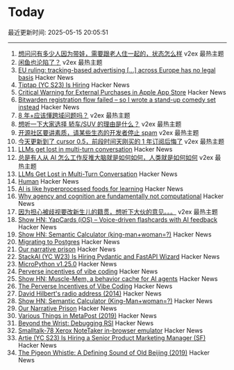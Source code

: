 # Today

最近更新时间: 2025-05-15 20:05:51

--- 
1. [想问问有多少人因为带娃，需要跟老人住一起的，状态怎么样](https://www.v2ex.com/t/1131960) v2ex 最热主题
2. [闲鱼也沦陷了？](https://www.v2ex.com/t/1131854) v2ex 最热主题
3. [EU ruling: tracking-based advertising [...] across Europe has no legal basis](https://www.iccl.ie/digital-data/eu-ruling-tracking-based-advertising-by-google-microsoft-amazon-x-across-europe-has-no-legal-basis/) Hacker News
4. [Tiptap (YC S23) Is Hiring](https://www.ycombinator.com/companies/tiptap/jobs/1S8DTcM-growth-manager) Hacker News
5. [Critical Warning for External Purchases in Apple App Store](https://mjtsai.com/blog/2025/05/14/critical-warning-for-external-purchases-in-app-store/) Hacker News
6. [Bitwarden registration flow failed – so I wrote a stand-up comedy set instead](https://github.com/MenstaDay/bitwarden-registration-theatre) Hacker News
7. [8 年+应该懂跨域问题吗？](https://www.v2ex.com/t/1131917) v2ex 最热主题
8. [想听一下大家选择 轿车/SUV 的理由是什么？](https://www.v2ex.com/t/1131894) v2ex 最热主题
9. [开源社区要讲素质，请某些生态的开发者停止 spam](https://www.v2ex.com/t/1131883) v2ex 最热主题
10. [今天更新到了 cursor 0.5，前段时间天刚买的 1 年订阅后悔了](https://www.v2ex.com/t/1131847) v2ex 最热主题
11. [LLMs get lost in multi-turn conversation](https://arxiv.org/abs/2505.06120) Hacker News
12. [总是有人从 AI 怎么工作反推大脑就是如何如何，人类就是如何如何](https://www.v2ex.com/t/1131868) v2ex 最热主题
13. [LLMs Get Lost in Multi-Turn Conversation](https://arxiv.org/abs/2505.06120) Hacker News
14. [Human](https://quarter--mile.com/Human) Hacker News
15. [AI is like hyperprocessed foods for learning](https://blindsidenetworks.com/ai-is-like-hyperprocessed-food-for-learning/) Hacker News
16. [Why agency and cognition are fundamentally not computational](https://www.frontiersin.org/journals/psychology/articles/10.3389/fpsyg.2024.1362658/full) Hacker News
17. [因为担心被歧视要改新生儿的籍贯，想听下大伙的意见。。。](https://www.v2ex.com/t/1131843) v2ex 最热主题
18. [Show HN: YapCards (iOS) – Voice-driven flashcards with AI feedback](https://news.ycombinator.com/item?id=43990868) Hacker News
19. [Show HN: Semantic Calculator (king-man+woman=?)](https://calc.datova.ai) Hacker News
20. [Migrating to Postgres](https://engineering.usemotion.com/migrating-to-postgres-3c93dff9c65d) Hacker News
21. [Our narrative prison](https://aeon.co/essays/why-does-every-film-and-tv-series-seem-to-have-the-same-plot) Hacker News
22. [StackAI (YC W23) Is Hiring Pydantic and FastAPI Wizard](https://www.ycombinator.com/companies/stackai/jobs/8nYnmlN-backend-engineer) Hacker News
23. [MicroPython v1.25.0](https://github.com/micropython/micropython/releases/tag/v1.25.0) Hacker News
24. [Perverse incentives of vibe coding](https://fredbenenson.medium.com/the-perverse-incentives-of-vibe-coding-23efbaf75aee) Hacker News
25. [Show HN: Muscle-Mem, a behavior cache for AI agents](https://github.com/pig-dot-dev/muscle-mem) Hacker News
26. [The Perverse Incentives of Vibe Coding](https://fredbenenson.medium.com/the-perverse-incentives-of-vibe-coding-23efbaf75aee) Hacker News
27. [David Hilbert's radio address (2014)](https://old.maa.org/press/periodicals/convergence/david-hilberts-radio-address) Hacker News
28. [Show HN: Semantic Calculator (King-Man+woman=?)](https://calc.datova.ai) Hacker News
29. [Our Narrative Prison](https://aeon.co/essays/why-does-every-film-and-tv-series-seem-to-have-the-same-plot) Hacker News
30. [Various Things in MetaPost (2019)](https://habr.com/en/articles/454376/) Hacker News
31. [Beyond the Wrist: Debugging RSI](https://www.debugyourpain.org/docs/main_posts/understand/debugging_rsi/) Hacker News
32. [Smalltalk-78 Xerox NoteTaker in-browser emulator](https://smalltalkzoo.thechm.org/users/bert/Smalltalk-78.html) Hacker News
33. [Artie (YC S23) Is Hiring a Senior Product Marketing Manager (SF)](https://www.ycombinator.com/companies/artie/jobs/sOFeWnv-senior-product-marketing-manager) Hacker News
34. [The Pigeon Whistle: A Defining Sound of Old Beijing (2019)](http://www.chinatoday.com.cn/ctenglish/2018/cs/201911/t20191129_800186426.html) Hacker News
